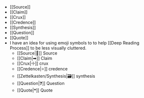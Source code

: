 - [[Source]]
- [[Claim]]
- [[Crux]]
- [[Credence]]
- [[Synthesis]]
- [[Question]]
- [[Quote]]
- I have an idea for using emoji symbols to to help [[Deep Reading Process]] to be less visually cluttered.
    - [[Source|📖]] Source
    - [[Claim|➡]] Claim
    - [[Crux|☩]] crux
    - [[Credence|⭐️]] credence
    - [[Zettelkasten/Synthesis|🗃]] synthesis
    - [[Question|❓]] Question
    - [[Quote|❝]] Quote
